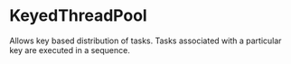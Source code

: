 # KeyedThreadPool
Allows key based distribution of tasks. Tasks associated with a particular key are executed in a sequence.

